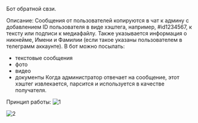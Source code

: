 Бот обратной свзи.

Описание:
Сообщения от пользователей копируются в чат к админу с добавлением ID пользователя в виде хэштега, например, #id1234567, к тексту или подписи к медиафайлу. Также указывается информация о никнейме, Имени и Фамилии (если такое указаны пользователем в телеграмм аккаунте).
В бот можно посылать:
- текстовые сообщения
- фото
- видео
- документы
Когда администратор отвечает на сообщение, этот хэштег извлекается, парсится и используется в качестве получателя.

Принцип работы:
![1](https://github.com/user-attachments/assets/027f29d1-b542-4597-b2f9-86189ca7715b)

![2](https://github.com/user-attachments/assets/aeb0852a-1eb7-4a0b-b709-9dcde7e9f681)

